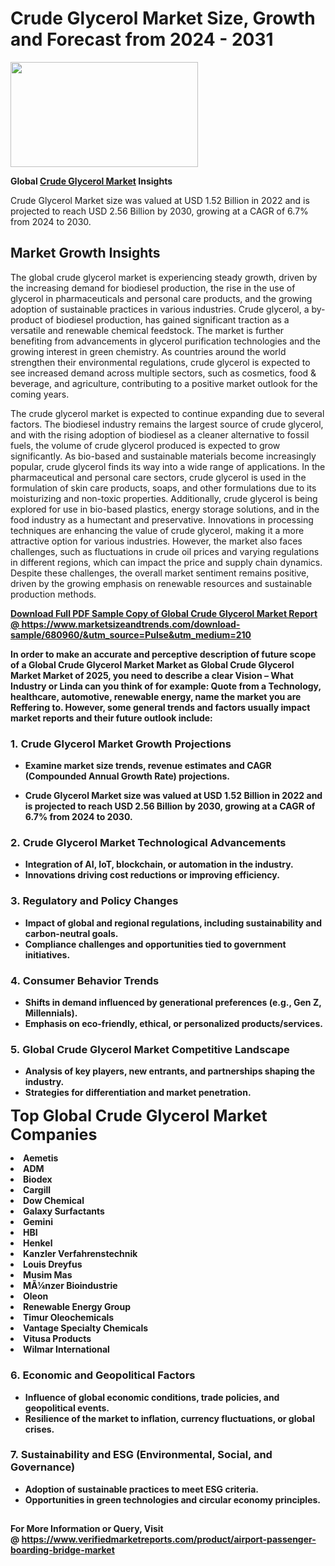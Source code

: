 <H1>Crude Glycerol Market Size, Growth and Forecast from 2024 - 2031</H1><img class="aligncenter size-medium wp-image-584254" src="https://thirdeyenews.in/wp-content/uploads/2024/09/Global-Market-Research-300x168.jpeg" alt="" width="300" height="168" /><p><strong>Global&nbsp;<a href="https://www.marketsizeandtrends.com/download-sample/680960/&amp;utm_source=Pulse&amp;utm_medium=210">Crude Glycerol Market</a> Insights</strong></p><p>Crude Glycerol Market size was valued at USD 1.52 Billion in 2022 and is projected to reach USD 2.56 Billion by 2030, growing at a CAGR of 6.7% from 2024 to 2030.</p><p><h2>Market Growth Insights</h2> <p>The global crude glycerol market is experiencing steady growth, driven by the increasing demand for biodiesel production, the rise in the use of glycerol in pharmaceuticals and personal care products, and the growing adoption of sustainable practices in various industries. Crude glycerol, a by-product of biodiesel production, has gained significant traction as a versatile and renewable chemical feedstock. The market is further benefiting from advancements in glycerol purification technologies and the growing interest in green chemistry. As countries around the world strengthen their environmental regulations, crude glycerol is expected to see increased demand across multiple sectors, such as cosmetics, food & beverage, and agriculture, contributing to a positive market outlook for the coming years.</p> <p><strong><a href="#"></a></strong></p> <p>The crude glycerol market is expected to continue expanding due to several factors. The biodiesel industry remains the largest source of crude glycerol, and with the rising adoption of biodiesel as a cleaner alternative to fossil fuels, the volume of crude glycerol produced is expected to grow significantly. As bio-based and sustainable materials become increasingly popular, crude glycerol finds its way into a wide range of applications. In the pharmaceutical and personal care sectors, crude glycerol is used in the formulation of skin care products, soaps, and other formulations due to its moisturizing and non-toxic properties. Additionally, crude glycerol is being explored for use in bio-based plastics, energy storage solutions, and in the food industry as a humectant and preservative. Innovations in processing techniques are enhancing the value of crude glycerol, making it a more attractive option for various industries. However, the market also faces challenges, such as fluctuations in crude oil prices and varying regulations in different regions, which can impact the price and supply chain dynamics. Despite these challenges, the overall market sentiment remains positive, driven by the growing emphasis on renewable resources and sustainable production methods.</p> <p><strong><a href="#"></p><p><span class=""><strong>Download Full PDF Sample Copy of Global Crude Glycerol Market Report</strong> @ <a href="https://www.marketsizeandtrends.com/download-sample/680960/&amp;utm_source=Pulse&amp;utm_medium=210" target="_blank">https://www.marketsizeandtrends.com/download-sample/680960/&amp;utm_source=Pulse&amp;utm_medium=210</a></span></p><p>In order to make an accurate and perceptive description of future scope of a Global&nbsp;Crude Glycerol Market Market as Global&nbsp;Crude Glycerol Market Market of 2025, you need to describe a clear Vision &ndash; What Industry or Linda can you think of for example: Quote from a Technology, healthcare, automotive, renewable energy, name the market you are Reffering to. However, some general trends and factors usually impact market reports and their future outlook include:</p><h3>1.&nbsp;<strong>Crude Glycerol Market Growth Projections</strong></h3><ul><li>Examine market size trends, revenue estimates and CAGR (Compounded Annual Growth Rate) projections.</li><li><p>Crude Glycerol Market size was valued at USD 1.52 Billion in 2022 and is projected to reach USD 2.56 Billion by 2030, growing at a CAGR of 6.7% from 2024 to 2030.</p></li></ul><h3>2.&nbsp;<strong>Crude Glycerol Market Technological Advancements</strong></h3><ul><li>Integration of AI, IoT, blockchain, or automation in the industry.</li><li>Innovations driving cost reductions or improving efficiency.</li></ul><h3>3.&nbsp;<strong>Regulatory and Policy Changes</strong></h3><ul><li>Impact of global and regional regulations, including sustainability and carbon-neutral goals.</li><li>Compliance challenges and opportunities tied to government initiatives.</li></ul><h3>4.&nbsp;<strong>Consumer Behavior Trends</strong></h3><ul><li>Shifts in demand influenced by generational preferences (e.g., Gen Z, Millennials).</li><li>Emphasis on eco-friendly, ethical, or personalized products/services.</li></ul><h3>5.&nbsp;<strong>Global Crude Glycerol Market Competitive Landscape</strong></h3><ul><li>Analysis of key players, new entrants, and partnerships shaping the industry.</li><li>Strategies for differentiation and market penetration.</li></ul><p data-pm-slice="1 1 []"><span style="color: inherit; font-family: inherit; font-size: 25px;">Top Global Crude Glycerol Market Companies</span></p><div class="" data-test-id=""><p><li>Aemetis</li><li> ADM</li><li> Biodex</li><li> Cargill</li><li> Dow Chemical</li><li> Galaxy Surfactants</li><li> Gemini</li><li> HBI</li><li> Henkel</li><li> Kanzler Verfahrenstechnik</li><li> Louis Dreyfus</li><li> Musim Mas</li><li> MÃ¼nzer Bioindustrie</li><li> Oleon</li><li> Renewable Energy Group</li><li> Timur Oleochemicals</li><li> Vantage Specialty Chemicals</li><li> Vitusa Products</li><li> Wilmar International</li></p></div><h3>6.&nbsp;<strong>Economic and Geopolitical Factors</strong></h3><ul><li>Influence of global economic conditions, trade policies, and geopolitical events.</li><li>Resilience of the market to inflation, currency fluctuations, or global crises.</li></ul><h3>7.&nbsp;<strong>Sustainability and ESG (Environmental, Social, and Governance)</strong></h3><ul><li>Adoption of sustainable practices to meet ESG criteria.</li><li>Opportunities in green technologies and circular economy principles.</li></ul><h2><strong style="font-size: 14px;">For More Information or Query, Visit @&nbsp;</strong><a style="background-color: #ffffff; font-size: 14px;" href="https://www.marketsizeandtrends.com/report/crude-glycerol-market/" target="_blank">https://www.verifiedmarketreports.com/product/airport-passenger-boarding-bridge-market</a></h2>
